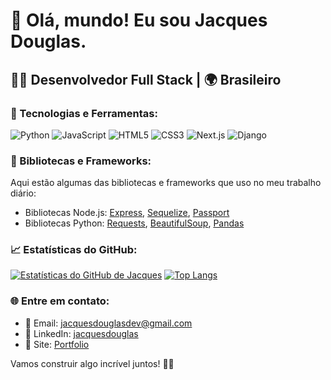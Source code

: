 
# 👋 Olá, mundo! Eu sou Jacques Douglas.

## 👨‍💻 Desenvolvedor Full Stack | 🌍 Brasileiro

### 🔧 Tecnologias e Ferramentas:

![Python](https://img.shields.io/badge/-Python-3776AB?style=flat-square&logo=python&logoColor=white)
![JavaScript](https://img.shields.io/badge/-JavaScript-F7DF1E?style=flat-square&logo=javascript&logoColor=black)
![HTML5](https://img.shields.io/badge/-HTML5-E34F26?style=flat-square&logo=html5&logoColor=white)
![CSS3](https://img.shields.io/badge/-CSS3-1572B6?style=flat-square&logo=css3)
![Next.js](https://img.shields.io/badge/-Next.js-000000?style=flat-square&logo=next.js)
![Django](https://img.shields.io/badge/-Django-092E20?style=flat-square&logo=django)

### 📘 Bibliotecas e Frameworks:

Aqui estão algumas das bibliotecas e frameworks que uso no meu trabalho diário:

- Bibliotecas Node.js: [Express](https://expressjs.com/), [Sequelize](https://sequelize.org/), [Passport](http://www.passportjs.org/)
- Bibliotecas Python: [Requests](https://docs.python-requests.org/en/master/), [BeautifulSoup](https://www.crummy.com/software/BeautifulSoup/bs4/doc/), [Pandas](https://pandas.pydata.org/)

### 📈 Estatísticas do GitHub:

[![Estatísticas do GitHub de Jacques](https://github-readme-stats.vercel.app/api?username=jacquesdouglasdev&hide=prs,issues,contribs&show_icons=true&theme=dracula)](https://github.com/anuraghazra/github-readme-stats)
[![Top Langs](https://github-readme-stats.vercel.app/api/top-langs/?username=jacquesdouglasdev&theme=dracula)](https://github.com/anuraghazra/github-readme-stats)

### 🌐 Entre em contato:

- 📧 Email: [jacquesdouglasdev@gmail.com](mailto:jacquesdouglasdev@gmail.com)
- 💼 LinkedIn: [jacquesdouglas](https://www.linkedin.com/in/jacques-silva/)
- 📁 Site: [Portfolio](https://jacquesdouglasdev.github.io/sobre-mim/)

Vamos construir algo incrível juntos! 💪🚀

